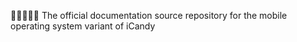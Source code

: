 🍭️👀️🍏️📱️📖️ The official documentation source repository for the mobile operating system variant of iCandy

